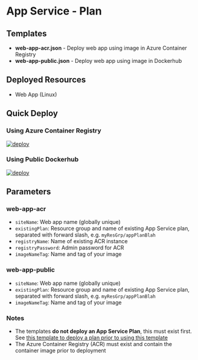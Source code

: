 # App Service - Plan

## Templates
- **web-app-acr.json** - Deploy web app using image in Azure Container Registry
- **web-app-public.json** - Deploy web app using image in Dockerhub

## Deployed Resources
- Web App (Linux)

## Quick Deploy
### Using Azure Container Registry
[![deploy](https://raw.githubusercontent.com/benc-uk/azure-arm/master/etc/azuredeploy-wafc.png)](https://portal.azure.com/#create/Microsoft.Template/uri/https%3A%2F%2Fraw.githubusercontent.com%2Fbenc-uk%2Fazure-arm%2Fmaster%2Fapp-service%2Fcontainers%2Fweb-app-acr.json)  

### Using Public Dockerhub
[![deploy](https://raw.githubusercontent.com/benc-uk/azure-arm/master/etc/azuredeploy-wafc.png)](https://portal.azure.com/#create/Microsoft.Template/uri/https%3A%2F%2Fraw.githubusercontent.com%2Fbenc-uk%2Fazure-arm%2Fmaster%2Fapp-service%2Fcontainers%2Fweb-app-public.json)  

## Parameters
### web-app-acr
- `siteName`: Web app name (globally unique)
- `existingPlan`: Resource group and name of existing App Service plan, separated with forward slash, e.g. `myResGrp/appPlanBlah`
- `registryName`: Name of existing ACR instance
- `registryPassword`: Admin password for ACR
- `imageNameTag`: Name and tag of your image

### web-app-public
- `siteName`: Web app name (globally unique)
- `existingPlan`: Resource group and name of existing App Service plan, separated with forward slash, e.g. `myResGrp/appPlanBlah`
- `imageNameTag`: Name and tag of your image


### Notes
- The templates **do not deploy an App Service Plan**, this must exist first. See [this template to deploy a plan prior to using this template](../service-plans)
- The Azure Container Registry (ACR) must exist and contain the container image prior to deployment
